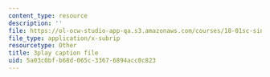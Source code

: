 ```yaml
---
content_type: resource
description: ''
file: https://ol-ocw-studio-app-qa.s3.amazonaws.com/courses/18-01sc-single-variable-calculus-fall-2010/5a03c0bfb68d065c33676894acc0c823_Pd2xP5zDsRw.srt
file_type: application/x-subrip
resourcetype: Other
title: 3play caption file
uid: 5a03c0bf-b68d-065c-3367-6894acc0c823
---
```

